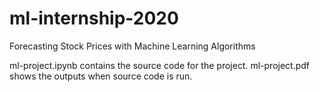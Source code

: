 # ml-internship-2020
Forecasting Stock Prices with Machine Learning Algorithms

ml-project.ipynb contains the source code for the project.
ml-project.pdf shows the outputs when source code is run.

